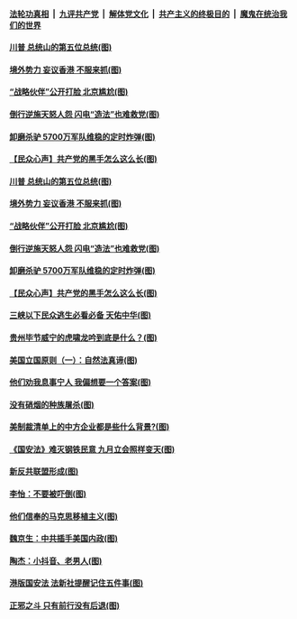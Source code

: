 ####  [法轮功真相](../../../../basic/blob/master/README.md?t=07050102) &nbsp;|&nbsp; [九评共产党](../../../../9ping.md/blob/master/README.md?t=07050102) &nbsp;|&nbsp; [解体党文化](../../../../jtdwh.md/blob/master/README.md?t=07050102)  &nbsp;|&nbsp; [共产主义的终极目的](../../../../gczydzjmd.md/blob/master/README.md?t=07050102) &nbsp;|&nbsp; [魔鬼在统治我们的世界](../../../../mgztzwmdsj.md/blob/master/README.md?t=07050102) 

#### [川普 总统山的第五位总统(图)](../pages/p4/938647.md?t=07050102) 

#### [境外势力 妄议香港 不服来抓(图)](../pages/p4/938616.md?t=07050102) 

#### [“战略伙伴”公开打脸 北京尴尬(图)](../pages/p4/938610.md?t=07050102) 

#### [倒行逆施天怒人怨 闪电“造法”也难救党(图)](../pages/p4/938609.md?t=07050102) 

#### [卸磨杀驴 5700万军队维稳的定时炸弹(图)](../pages/p4/938607.md?t=07050102) 

#### [【民众心声】共产党的黑手怎么这么长(图)](../pages/p4/938456.md?t=07050102) 

#### [川普 总统山的第五位总统(图)](../pages/p4/938647.md?t=07050102) 

#### [境外势力 妄议香港 不服来抓(图)](../pages/p4/938616.md?t=07050102) 

#### [“战略伙伴”公开打脸 北京尴尬(图)](../pages/p4/938610.md?t=07050102) 

#### [倒行逆施天怒人怨 闪电“造法”也难救党(图)](../pages/p4/938609.md?t=07050102) 

#### [卸磨杀驴 5700万军队维稳的定时炸弹(图)](../pages/p4/938607.md?t=07050102) 

#### [【民众心声】共产党的黑手怎么这么长(图)](../pages/p4/938456.md?t=07050102) 

#### [三峡以下民众逃生必看必备 天佑中华(图)](../pages/p4/938593.md?t=07050102) 

#### [贵州毕节威宁的虎啸龙吟到底是什么？(图)](../pages/p4/938596.md?t=07050102) 

#### [美国立国原则（一）：自然法真谛(图)](../pages/p4/938484.md?t=07050102) 

#### [他们劝我息事宁人 我偏想要一个答案(图)](../pages/p4/938491.md?t=07050102) 

#### [没有硝烟的种族屠杀(图)](../pages/p4/938489.md?t=07050102) 

#### [美制裁清单上的中方企业都是些什么背景?(图)](../pages/p4/938486.md?t=07050102) 

#### [《国安法》难灭钢铁民意 九月立会照样变天(图)](../pages/p4/938485.md?t=07050102) 

#### [新反共联盟形成(图)](../pages/p4/938480.md?t=07050102) 

#### [李怡：不要被吓倒(图)](../pages/p4/938488.md?t=07050102) 

#### [他们信奉的马克思移植主义(图)](../pages/p4/938413.md?t=07050102) 

#### [魏京生：中共插手美国内政(图)](../pages/p4/938409.md?t=07050102) 

#### [陶杰：小抖音、老男人(图)](../pages/p4/938404.md?t=07050102) 

#### [港版国安法 法新社提醒记住五件事(图)](../pages/p4/938401.md?t=07050102) 

#### [正邪之斗 只有前行没有后退(图)](../pages/p4/938399.md?t=07050102) 

